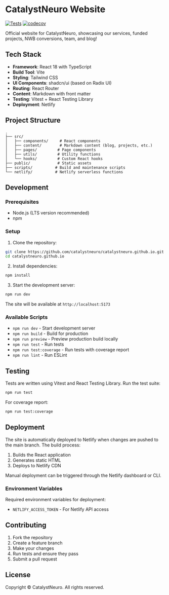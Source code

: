 # CatalystNeuro Website

[![Tests](https://github.com/catalystneuro/catalystneuro.github.io/actions/workflows/test.yml/badge.svg)](https://github.com/catalystneuro/catalystneuro.github.io/actions/workflows/test.yml)
[![codecov](https://codecov.io/gh/catalystneuro/catalystneuro.github.io/branch/main/graph/badge.svg)](https://codecov.io/gh/catalystneuro/catalystneuro.github.io)

Official website for CatalystNeuro, showcasing our services, funded projects, NWB conversions, team, and blog!

## Tech Stack

- **Framework**: React 18 with TypeScript
- **Build Tool**: Vite
- **Styling**: Tailwind CSS
- **UI Components**: shadcn/ui (based on Radix UI)
- **Routing**: React Router
- **Content**: Markdown with front matter
- **Testing**: Vitest + React Testing Library
- **Deployment**: Netlify

## Project Structure

```
.
├── src/
│   ├── components/     # React components
│   ├── content/        # Markdown content (blog, projects, etc.)
│   ├── pages/         # Page components
│   ├── utils/         # Utility functions
│   └── hooks/         # Custom React hooks
├── public/            # Static assets
├── scripts/          # Build and maintenance scripts
└── netlify/          # Netlify serverless functions
```

## Development

### Prerequisites

- Node.js (LTS version recommended)
- npm

### Setup

1. Clone the repository:
```bash
git clone https://github.com/catalystneuro/catalystneuro.github.io.git
cd catalystneuro.github.io
```

2. Install dependencies:
```bash
npm install
```

3. Start the development server:
```bash
npm run dev
```

The site will be available at `http://localhost:5173`

### Available Scripts

- `npm run dev` - Start development server
- `npm run build` - Build for production
- `npm run preview` - Preview production build locally
- `npm run test` - Run tests
- `npm run test:coverage` - Run tests with coverage report
- `npm run lint` - Run ESLint

## Testing

Tests are written using Vitest and React Testing Library. Run the test suite:

```bash
npm run test
```

For coverage report:

```bash
npm run test:coverage
```

## Deployment

The site is automatically deployed to Netlify when changes are pushed to the main branch. The build process:

1. Builds the React application
2. Generates static HTML
3. Deploys to Netlify CDN

Manual deployment can be triggered through the Netlify dashboard or CLI.

### Environment Variables

Required environment variables for deployment:
- `NETLIFY_ACCESS_TOKEN` - For Netlify API access

## Contributing

1. Fork the repository
2. Create a feature branch
3. Make your changes
4. Run tests and ensure they pass
5. Submit a pull request

## License

Copyright © CatalystNeuro. All rights reserved.
